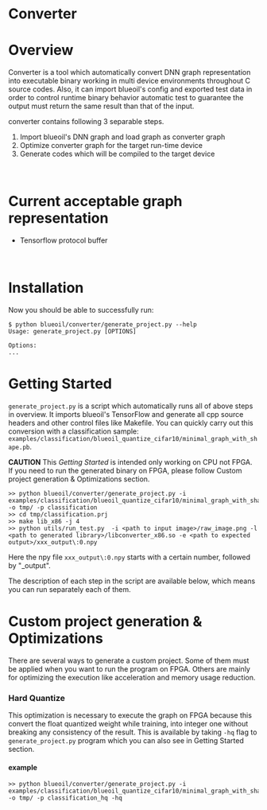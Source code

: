 # Converter
# Overview
Converter is a tool which automatically convert DNN graph
representation into executable binary working in multi device environments throughout
C source codes.
Also, it can import blueoil's config and exported test data in order to control
runtime binary behavior automatic test to guarantee the output must return the
same result than that of the input.
<br/>

converter contains following 3 separable steps.

1. Import blueoil's DNN graph and load graph as converter graph
2. Optimize converter graph for the target run-time device
3. Generate codes which will be compiled to the target device
<br/>

# Current acceptable graph representation
- Tensorflow protocol buffer

<br/>


# Installation

Now you should be able to successfully run:
```
$ python blueoil/converter/generate_project.py --help
Usage: generate_project.py [OPTIONS]

Options:
...
```

# Getting Started
`generate_project.py` is a script which automatically runs all of above steps
in overview. It imports blueoil's TensorFlow and generate all cpp source headers and other control files like Makefile.
You can quickly carry out this conversion with a classification sample:  `examples/classification/blueoil_quantize_cifar10/minimal_graph_with_shape.pb`.

**CAUTION**
This *Getting Started* is intended only working on CPU not FPGA.
If you need to run the generated binary on FPGA, please follow Custom project generation & Optimizations section.

```
>> python blueoil/converter/generate_project.py -i examples/classification/blueoil_quantize_cifar10/minimal_graph_with_shape.pb -o tmp/ -p classification
>> cd tmp/classification.prj
>> make lib_x86 -j 4
>> python utils/run_test.py  -i <path to input image>/raw_image.png -l <path to generated library>/libconverter_x86.so -e <path to expected output>/xxx_output\:0.npy
```
Here the npy file `xxx_output\:0.npy` starts with a certain number, followed by "_output".

The description of each step in the script are available below, which means you
can run separately each of them.


# Custom project generation & Optimizations
There are several ways to generate a custom project.
Some of them must be applied when you want to run the program on FPGA.
Others are mainly for optimizing the execution like acceleration and memory usage reduction.

### Hard Quantize
This optimization is necessary to execute the graph on FPGA because this
convert the float quantized weight while training, into integer one without breaking any
consistency of the result.
This is available by taking `-hq` flag to `generate_project.py` program which
you can also see in Getting Started section.

#### example
```
>> python blueoil/converter/generate_project.py -i examples/classification/blueoil_quantize_cifar10/minimal_graph_with_shape.pb -o tmp/ -p classification_hq -hq
```
<!---
### Threshold Skipping
This optimization is special for a graph including quantized operator.
We can skip any operations between convolution and its activation
quantization as long as the operations are monotone function.

#### example
```
python blueoil/converter/generate_project.py -i examples/classification/blueoil_quantize_cifar10/minimal_graph_with_shape.pb -o tmp/ -p classification_hq_ts -ts -hq
```
-->